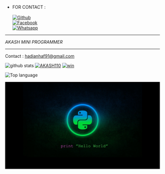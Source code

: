 * FOR CONTACT :
<b></b> </br> <br>[![Github](https://img.shields.io/badge/Github-AKASH-110-dimgray?style=flat-square&logo=github)](https://github.com/AKASH-110)<br> [![Facebook](https://img.shields.io/badge/Facebook-AKASH-blue?style=flat-square&logo=facebook)](https://www.facebook.com/akash.404.cyber)<br> [![Whatsapp](https://img.shields.io/badge/Whatsapp-AKASH-deepgreen?style=flat-square&logo=whatsapp)](https://wa.me/+8801721474011)
&nbsp;&nbsp;     &nbsp;&nbsp;    &nbsp;&nbsp;   &nbsp;&nbsp;   &nbsp;&nbsp;   
___
_AKASH MINI PROGRAMMER_
___
Contact : hadianhaf91@gmail.com

![github stats](https://github-readme-stats.vercel.app/api?username=AKASH-110&show_icons=true&theme=dark)
<a href="https://github.com/AKASH-110/AKASH110"><img title="AKASH110" src="https://github-readme-stats.vercel.app/api/pin/?username=AKASH-110&repo=AKASH110&theme=vision-friendly-dark"></a>
<a href="https://github.com/AKASH-110/win"><img title="win" src="https://github-readme-stats.vercel.app/api/pin/?username=AKASH-110&repo=win&theme=vision-friendly-dark"></a>

  <img src="https://github-readme-stats.vercel.app/api/top-langs/?username=AKASH-110&layout=compact" alt="Top language">

![template_s](https://raw.githubusercontent.com/AKASH-110/AKASH-110/main/wallpaperbetter_(1).jpg)
